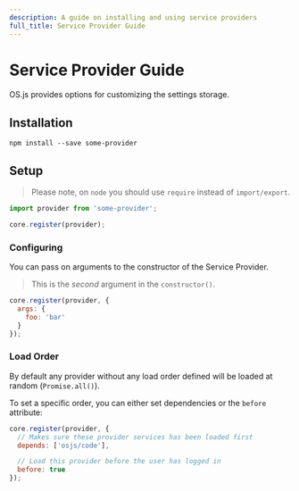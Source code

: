```yaml
---
description: A guide on installing and using service providers
full_title: Service Provider Guide
---
```


# Service Provider Guide

OS.js provides options for customizing the settings storage.

## Installation

```
npm install --save some-provider
```

## Setup

> Please note, on `node` you should use `require` instead of `import/export`.

```javascript
import provider from 'some-provider';

core.register(provider);
```

### Configuring

You can pass on arguments to the constructor of the Service Provider.

> This is the *second* argument in the `constructor()`.

```javascript
core.register(provider, {
  args: {
    foo: 'bar'
  }
});
```

### Load Order

By default any provider without any load order defined will be loaded at random (`Promise.all()`).

To set a specific order, you can either set dependencies or the `before` attribute:

```javascript
core.register(provider, {
  // Makes sure these provider services has been loaded first
  depends: ['osjs/code'],

  // Load this provider before the user has logged in
  before: true
});
```
